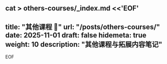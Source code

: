 cat > others-courses/_index.md <<'EOF'
---
title: "其他课程 📂"
url: "/posts/others-courses/"
date: 2025-11-01
draft: false
hidemeta: true
weight: 10
description: "其他课程与拓展内容笔记"
---
EOF
